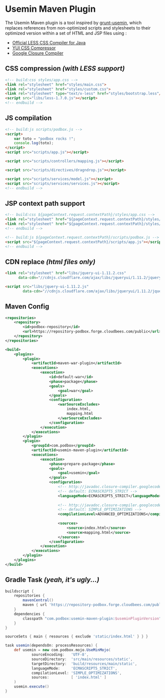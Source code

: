 # Usemin Maven Plugin
The Usemin Maven plugin is a tool inspired by [grunt-usemin](https://github.com/yeoman/grunt-usemin),
which replaces references from non-optimized scripts and stylesheets to their optimized version within a set of HTML and JSP files using :

* [Official LESS CSS Compiler for Java](https://github.com/marceloverdijk/lesscss-java)
* [YUI CSS Compressor](https://github.com/yui/yuicompressor)
* [Google Closure Compiler](https://github.com/google/closure-compiler)


## CSS compression _(with LESS support)_
```html
<!-- build:css styles/app.css -->
<link rel="stylesheet" href="styles/main.css">
<link rel="stylesheet" href="styles/custom.css">
<link rel="stylesheet" type="text/x-less" href="styles/bootstrap.less"/>
<script src="libs/less-1.7.0.js"></script>
<!-- endbuild -->
```

## JS compilation
```html
<!-- build:js scripts/podbox.js -->
<script>
    var toto = "podbox rocks !";
    console.log(toto);
</script>
<script src="scripts/app.js"></script>

<script src="scripts/controllers/mapping.js"></script>

<script src="scripts/directives/dragndrop.js"></script>

<script src="scripts/services/model.js"></script>
<script src="scripts/services/services.js"></script>
<!-- endbuild -->
```

## JSP context path support
```html
<!-- build:css ${pageContext.request.contextPath}/styles/app.css -->
<link rel="stylesheet" href="${pageContext.request.contextPath}/styles/main.css">
<link rel="stylesheet" href="${pageContext.request.contextPath}/styles/custom.css">
<!-- endbuild -->

<!-- build:js ${pageContext.request.contextPath}/scripts/podbox.js -->
<script src="${pageContext.request.contextPath}/scripts/app.js"></script>
<!-- endbuild -->
```

## CDN replace _(html files only)_
```html
<link rel="stylesheet" href="libs/jquery-ui-1.11.2.css"
      data-cdn="//cdnjs.cloudflare.com/ajax/libs/jqueryui/1.11.2/jquery-ui.min.css">

<script src="libs/jquery-ui-1.11.2.js"
        data-cdn="//cdnjs.cloudflare.com/ajax/libs/jqueryui/1.11.2/jquery-ui.min.js"></script>
```

## Maven Config
```xml
<repositories>
    <repository>
        <id>podbox-repository</id>
        <url>https://repository-podbox.forge.cloudbees.com/public</url>
    </repository>
</repositories>

<build>
    <plugins>
        <plugin>
            <artifactId>maven-war-plugin</artifactId>
            <executions>
                <execution>
                    <id>default-war</id>
                    <phase>package</phase>
                    <goals>
                        <goal>war</goal>
                    </goals>
                    <configuration>
                        <warSourceExcludes>
                            index.html,
                            mapping.html
                        </warSourceExcludes>
                    </configuration>
                </execution>
            </executions>
        </plugin>
        <plugin>
            <groupId>com.podbox</groupId>
            <artifactId>usemin-maven-plugin</artifactId>
            <executions>
                <execution>
                    <phase>prepare-package</phase>
                    <goals>
                        <goal>usemin</goal>
                    </goals>
                    <configuration>
                        <!-- http://javadoc.closure-compiler.googlecode.com/git/com/google/javascript/jscomp/CompilerOptions.LanguageMode.html -->
                        <!-- default: ECMASCRIPT5_STRICT -->
                        <languageMode>ECMASCRIPT5_STRICT</languageMode>
                        
                        <!-- http://javadoc.closure-compiler.googlecode.com/git/com/google/javascript/jscomp/CompilationLevel.html -->
                        <!-- default: SIMPLE_OPTIMIZATIONS -->
                        <compilationLevel>ADVANCED_OPTIMIZATIONS</compilationLevel>
                        
                        <sources>
                            <source>index.html</source>
                            <source>mapping.html</source>
                        </sources>
                    </configuration>
                </execution>
            </executions>
        </plugin>
    </plugins>
</build>
```

## Gradle Task _(yeah, it's ugly...)_
```groovy
buildscript {
    repositories {
        mavenCentral()
        maven { url 'https://repository-podbox.forge.cloudbees.com/public' }
    }
    dependencies {
        classpath "com.podbox:usemin-maven-plugin:$useminPluginVersion"
    }
}

sourceSets { main { resources { exclude 'static/index.html' } } }

task usemin(dependsOn: processResources) {
    def usemin = new com.podbox.mojo.UseMinMojo(
            sourceEncoding:   'UTF-8',
            sourceDirectory:  'src/main/resources/static',
            targetDirectory:  'build/resources/main/static',
            languageMode:     'ECMASCRIPT5_STRICT',
            compilationLevel: 'SIMPLE_OPTIMIZATIONS',
            sources:          [ 'index.html' ]
    )
    usemin.execute()
}
```
